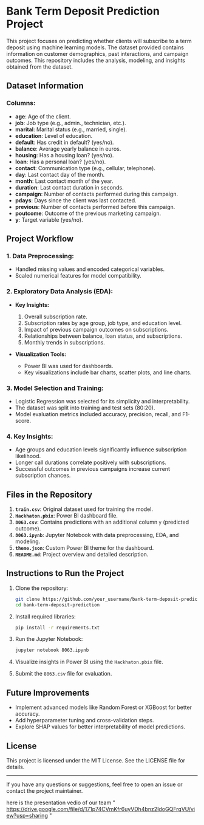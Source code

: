 # Bank Term Deposit Prediction Project

This project focuses on predicting whether clients will subscribe to a term deposit using machine learning models. The dataset provided contains information on customer demographics, past interactions, and campaign outcomes. This repository includes the analysis, modeling, and insights obtained from the dataset.

## Dataset Information

### Columns:
- **age**: Age of the client.
- **job**: Job type (e.g., admin., technician, etc.).
- **marital**: Marital status (e.g., married, single).
- **education**: Level of education.
- **default**: Has credit in default? (yes/no).
- **balance**: Average yearly balance in euros.
- **housing**: Has a housing loan? (yes/no).
- **loan**: Has a personal loan? (yes/no).
- **contact**: Communication type (e.g., cellular, telephone).
- **day**: Last contact day of the month.
- **month**: Last contact month of the year.
- **duration**: Last contact duration in seconds.
- **campaign**: Number of contacts performed during this campaign.
- **pdays**: Days since the client was last contacted.
- **previous**: Number of contacts performed before this campaign.
- **poutcome**: Outcome of the previous marketing campaign.
- **y**: Target variable (yes/no).

## Project Workflow

### 1. Data Preprocessing:
- Handled missing values and encoded categorical variables.
- Scaled numerical features for model compatibility.

### 2. Exploratory Data Analysis (EDA):
- **Key Insights:**
  1. Overall subscription rate.
  2. Subscription rates by age group, job type, and education level.
  3. Impact of previous campaign outcomes on subscriptions.
  4. Relationships between balance, loan status, and subscriptions.
  5. Monthly trends in subscriptions.

- **Visualization Tools:**
  - Power BI was used for dashboards.
  - Key visualizations include bar charts, scatter plots, and line charts.

### 3. Model Selection and Training:
- Logistic Regression was selected for its simplicity and interpretability.
- The dataset was split into training and test sets (80:20).
- Model evaluation metrics included accuracy, precision, recall, and F1-score.

### 4. Key Insights:
- Age groups and education levels significantly influence subscription likelihood.
- Longer call durations correlate positively with subscriptions.
- Successful outcomes in previous campaigns increase current subscription chances.

## Files in the Repository

1. **`train.csv`**: Original dataset used for training the model.
2. **`Hackhaton.pbix`**: Power BI dashboard file.
3. **`8063.csv`**: Contains predictions with an additional column `y` (predicted outcome).
4. **`8063.ipynb`**: Jupyter Notebook with data preprocessing, EDA, and modeling.
5. **`theme.json`**: Custom Power BI theme for the dashboard.
6. **`README.md`**: Project overview and detailed description.

## Instructions to Run the Project

1. Clone the repository:
   ```bash
   git clone https://github.com/your_username/bank-term-deposit-prediction.git
   cd bank-term-deposit-prediction
   ```

2. Install required libraries:
   ```bash
   pip install -r requirements.txt
   ```

3. Run the Jupyter Notebook:
   ```bash
   jupyter notebook 8063.ipynb
   ```

4. Visualize insights in Power BI using the `Hackhaton.pbix` file.

5. Submit the `8063.csv` file for evaluation.

## Future Improvements
- Implement advanced models like Random Forest or XGBoost for better accuracy.
- Add hyperparameter tuning and cross-validation steps.
- Explore SHAP values for better interpretability of model predictions.

## License
This project is licensed under the MIT License. See the LICENSE file for details.

---

If you have any questions or suggestions, feel free to open an issue or contact the project maintainer.

here is the presentation vedio of our team
" https://drive.google.com/file/d/171p74CVmKfr6uyVDh4bnz2IdoGQFrqVU/view?usp=sharing "

